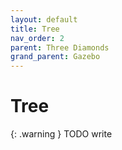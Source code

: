```yaml
---
layout: default
title: Tree
nav_order: 2
parent: Three Diamonds
grand_parent: Gazebo
---
```


# Tree

{: .warning }
TODO write
